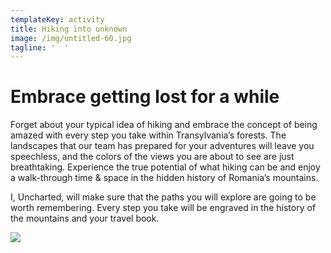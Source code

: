 ```yaml
---
templateKey: activity
title: Hiking into unknown
image: /img/untitled-60.jpg
tagline: '  '
---
```

# Embrace getting lost for a while

Forget about your typical idea of hiking and embrace the concept of being amazed with every step you take within Transylvania’s forests. The landscapes that our team has prepared for your adventures will leave you speechless, and the colors of the views you are about to see are just breathtaking. Experience the true potential of what hiking can be and enjoy a walk-through time & space in the hidden history of Romania’s mountains. 

I, Uncharted, will make sure that the paths you will explore are going to be worth remembering. Every step you take will be engraved in the history of the mountains and your travel book.

![](/img/dsc_0088.jpg)
